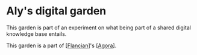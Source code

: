 # Aly's digital garden

This garden is part of an experiment on what being part of a shared digital
knowledge base entails.

This garden is a part of [[Flancian]]'s [[Agora]].

[//begin]: # "Autogenerated link references for markdown compatibility"
[Flancian]: flancian "Flancian"
[Agora]: agora "Agora"
[//end]: # "Autogenerated link references"
